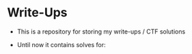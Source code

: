 # Write-Ups

- This is a repository for storing my write-ups / CTF solutions

- Until now it contains solves for:

